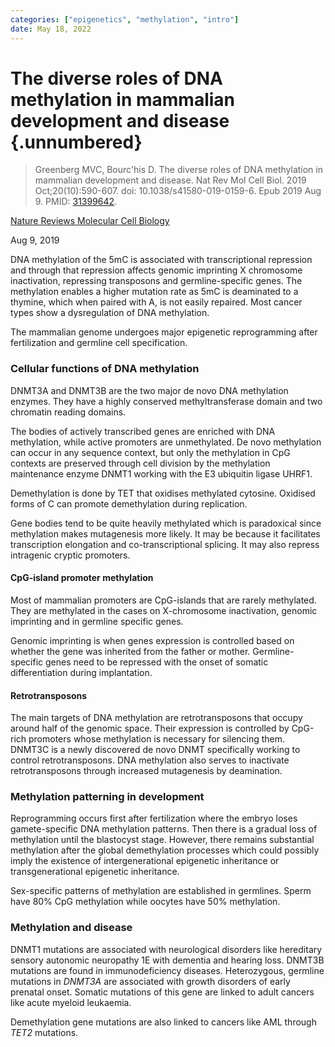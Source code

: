 ```yaml
---
categories: ["epigenetics", "methylation", "intro"]
date: May 18, 2022
---
```



# The diverse roles of DNA methylation in mammalian development and disease {.unnumbered}

> Greenberg MVC, Bourc'his D. The diverse roles of DNA methylation in mammalian
> development and disease. Nat Rev Mol Cell Biol. 2019 Oct;20(10):590-607. doi:
> 10.1038/s41580-019-0159-6. Epub 2019 Aug 9. PMID:
> [31399642](https://pubmed.ncbi.nlm.nih.gov/31399642/).

[Nature Reviews Molecular Cell Biology](https://www.nature.com/articles/s41580-019-0159-6)

Aug 9, 2019

DNA methylation of the 5mC is associated with transcriptional repression and
through that repression affects genomic imprinting X chromosome
inactivation, repressing transposons and germline-specific genes. The
methylation enables a higher mutation rate as 5mC is deaminated to a thymine,
which when paired with A, is not easily repaired. Most cancer types show a
dysregulation of DNA methylation.

The mammalian genome undergoes major epigenetic reprogramming after
fertilization and germline cell specification.

### Cellular functions of DNA methylation

DNMT3A and DNMT3B are the two major de novo DNA methylation enzymes. They have a
highly conserved methyltransferase domain and two chromatin reading domains.

The bodies of actively transcribed genes are enriched with DNA methylation,
while active promoters are unmethylated. De novo methylation can occur in any
sequence context, but only the methylation in CpG contexts are preserved through
cell division by the methylation maintenance enzyme DNMT1 working with the E3
ubiquitin ligase UHRF1.

Demethylation is done by TET that oxidises methylated cytosine. Oxidised forms
of C can promote demethylation during replication.

Gene bodies tend to be quite heavily methylated which is paradoxical since
methylation makes mutagenesis more likely. It may be because it facilitates
transcription elongation and co-transcriptional splicing. It may also repress
intragenic cryptic promoters.

#### CpG-island promoter methylation

Most of mammalian promoters are CpG-islands that are rarely methylated. They are
methylated in the cases on X-chromosome inactivation, genomic imprinting and in
germline specific genes.

Genomic imprinting is when genes expression is controlled based on whether the
gene was inherited from the father or mother. Germline-specific genes need to be
repressed with the onset of somatic differentiation during implantation.

#### Retrotransposons

The main targets of DNA methylation are retrotransposons that occupy around half
of the genomic space. Their expression is controlled by CpG-rich promoters whose
methylation is necessary for silencing them. DNMT3C is a newly discovered de
novo DNMT specifically working to control retrotransposons. DNA methylation also
serves to inactivate retrotransposons through increased mutagenesis by
deamination.

### Methylation patterning in development

Reprogramming occurs first after fertilization where the embryo loses
gamete-specific DNA methylation patterns. Then there is a gradual loss of
methylation until the blastocyst stage. However, there remains substantial
methylation after the global demethylation processes which could possibly imply
the existence of intergenerational epigenetic inheritance or transgenerational
epigenetic inheritance.

Sex-specific patterns of methylation are established in germlines. Sperm have
80% CpG methylation while oocytes have 50% methylation.

### Methylation and disease

DNMT1 mutations are associated with neurological disorders like hereditary
sensory autonomic neuropathy 1E with dementia and hearing loss. DNMT3B mutations
are found in immunodeficiency diseases. Heterozygous, germline mutations in
*DNMT3A* are associated with growth disorders of early prenatal onset. Somatic
mutations of this gene are linked to adult cancers like acute myeloid leukaemia.

Demethylation gene mutations are also linked to cancers like AML through *TET2*
mutations.

